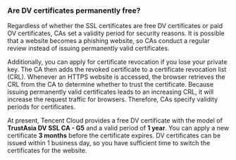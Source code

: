 ### Are DV certificates permanently free?
Regardless of whether the SSL certificates are free DV certificates or paid OV certificates, CAs set a validity period for security reasons. It is possible that a website becomes a phishing website, so CAs conduct a regular review instead of issuing permanently valid certificates. 

Additionally, you can apply for certificate revocation if you lose your private key. The CA then adds the revoked certificate to a certificate revocation list (CRL). Whenever an HTTPS website is accessed, the browser retrieves the CRL from the CA to determine whether to trust the certificate. Because issuing permanently valid certificates leads to an increasing CRL, it will increase the request traffic for browsers. Therefore, CAs specify validity periods for certificates.

At present, Tencent Cloud provides a free DV certificate with the model of **TrustAsia DV SSL CA - G5** and a valid period of **1 year**. You can apply a new certificate **3 months** before the certificate expires. DV certificates can be issued within 1 business day, so you have sufficient time to switch the certificates for the website.

